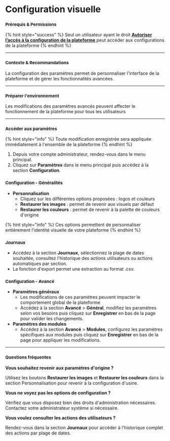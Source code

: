 # Configuration visuelle

### <sup>**Prérequis & Permissions**</sup>

{% hint style="success" %}
Seul un utilisateur ayant le droit [**Autoriser l’accès à la configuration de la plateforme** ](detail-des-droits.md)peut accéder aux configurations de la plateforme
{% endhint %}

***

### <sup>**Contexte & Recommandations**</sup>

La configuration des paramètres permet de personnaliser l'interface de la plateforme et de gérer les fonctionnalités avancées.

***

### <sup>**Préparer l'environnement**</sup>

Les modifications des paramètres avancés peuvent affecter le fonctionnement de la plateforme pour tous les utilisateurs

***

### <sup>**Accéder aux paramètres**</sup>

{% hint style="info" %}
Toute modification enregistrée sera appliquée immédiatement à l'ensemble de la plateforme
{% endhint %}

1. Depuis votre compte administrateur, rendez-vous dans le menu principal.
2. Cliquez sur **Paramètres** dans le menu principal puis accédez à la section **Configuration**.

### <sup>**Configuration - Généralités**</sup>

* **Personnalisation**
  * Cliquez sur les différentes options proposées : logos et couleurs
  * **Restaurer les images** : permet de revenir aux visuels par défaut
  * **Restaurer les couleurs** : permet de revenir à la palette de couleurs d'origine

{% hint style="info" %}
Ces options permettent de personnaliser entièrement l'identité visuelle de votre plateforme
{% endhint %}

### <sup>**Journaux**</sup>

* Accédez à la section **Journaux**, sélectionnez la plage de dates souhaitée, consultez l'historique des actions utilisateurs ou actions automatiques par section.
* La fonction d'export permet une extraction au format .csv.

### <sup>**Configuration - Avancé**</sup>

* **Paramètres généraux**
  * Les modifications de ces paramètres peuvent impacter le comportement global de la plateforme
  * Accédez à la section **Avancé** > **Général**, modifiez les paramètres selon vos besoins puis cliquez sur **Enregistrer** en bas de la page pour valider les changements.
* **Paramètres des modules**
  * Accédez à la section **Avancé** > **Modules**, configurez les paramètres spécifiques aux modules puis cliquez sur **Enregistrer** en bas de la page pour appliquer les modifications.

***

### <sup>**Questions fréquentes**</sup>

**Vous souhaitez revenir aux paramètres d'origine ?**

Utilisez les boutons **Restaurer les images** et **Restaurer les couleurs** dans la section Personnalisation pour revenir à la configuration d'usine.

**Vous ne voyez pas les options de configuration ?**

Vérifiez que vous disposez bien des droits d'administration nécessaires. Contactez votre administrateur système si nécessaire.

**Vous voulez consulter les actions des utilisateurs ?**

Rendez-vous dans la section **Journaux** pour accéder à l'historique complet des actions par plage de dates.
